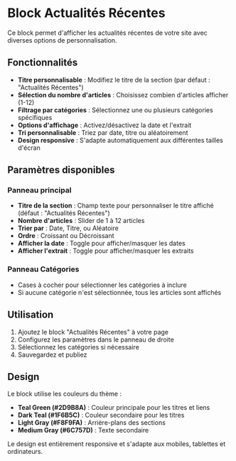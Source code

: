 # Block Actualités Récentes

Ce block permet d'afficher les actualités récentes de votre site avec diverses options de personnalisation.

## Fonctionnalités

- **Titre personnalisable** : Modifiez le titre de la section (par défaut : "Actualités Récentes")
- **Sélection du nombre d'articles** : Choisissez combien d'articles afficher (1-12)
- **Filtrage par catégories** : Sélectionnez une ou plusieurs catégories spécifiques
- **Options d'affichage** : Activez/désactivez la date et l'extrait
- **Tri personnalisable** : Triez par date, titre ou aléatoirement
- **Design responsive** : S'adapte automatiquement aux différentes tailles d'écran

## Paramètres disponibles

### Panneau principal

- **Titre de la section** : Champ texte pour personnaliser le titre affiché (défaut : "Actualités Récentes")
- **Nombre d'articles** : Slider de 1 à 12 articles
- **Trier par** : Date, Titre, ou Aléatoire
- **Ordre** : Croissant ou Décroissant
- **Afficher la date** : Toggle pour afficher/masquer les dates
- **Afficher l'extrait** : Toggle pour afficher/masquer les extraits

### Panneau Catégories

- Cases à cocher pour sélectionner les catégories à inclure
- Si aucune catégorie n'est sélectionnée, tous les articles sont affichés

## Utilisation

1. Ajoutez le block "Actualités Récentes" à votre page
2. Configurez les paramètres dans le panneau de droite
3. Sélectionnez les catégories si nécessaire
4. Sauvegardez et publiez

## Design

Le block utilise les couleurs du thème :

- **Teal Green (#2D9B8A)** : Couleur principale pour les titres et liens
- **Dark Teal (#1F6B5C)** : Couleur secondaire pour les titres
- **Light Gray (#F8F9FA)** : Arrière-plans des sections
- **Medium Gray (#6C757D)** : Texte secondaire

Le design est entièrement responsive et s'adapte aux mobiles, tablettes et ordinateurs.
